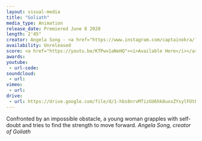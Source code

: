 ```yaml
---
layout: visual-media
title: "Goliath"
media_type: Animation
release_date: Premiered June 8 2020
length: 2'45"
creator: Angela Song - <a href="https://www.instagram.com/captainokra/?hl=en"><i>@captainokra</i></a>
availability: Unreleased
score: <a href="https://youtu.be/KTPwv1aNeHQ"><i>Available Here</i></a>
awards:
youtube:
 - url-code:
soundcloud: 
 - url:
vimeo:
 - url:
drive:
 - url: https://drive.google.com/file/d/1-hbs8nrvMTizGU6hk8uxxZYsylFOtEap/view?usp=sharing
---
```


<span class="teaser">Confronted by an impossible obstacle, a young woman grapples with self-doubt and tries to find the strength to move forward.</span>
<cite>Angela Song, creator of _Goliath_</cite>